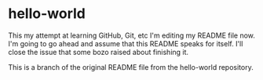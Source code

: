 hello-world
===========

This my attempt at learning GitHub, Git, etc
I'm editing my README file now.  I'm going to go ahead and assume that this README speaks for itself.  I'll close the issue that some bozo raised about finishing it.

This is a branch of the original README file from the hello-world repository.
